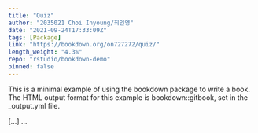 ```yaml
---
title: "Quiz"
author: "2035021 Choi Inyoung/최인영"
date: "2021-09-24T17:33:09Z"
tags: [Package]
link: "https://bookdown.org/on727272/quiz/"
length_weight: "4.3%"
repo: "rstudio/bookdown-demo"
pinned: false
---
```


<p>This is a minimal example of using the bookdown package to write a book. The HTML output format for this example is bookdown::gitbook, set in the _output.yml file.</p> [...]  ...
